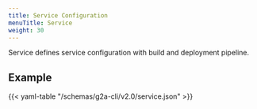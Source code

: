 ```yaml
---
title: Service Configuration
menuTitle: Service
weight: 30
---
```


Service defines service configuration with build and deployment pipeline.

## Example

{{< yaml-table "/schemas/g2a-cli/v2.0/service.json" >}}
